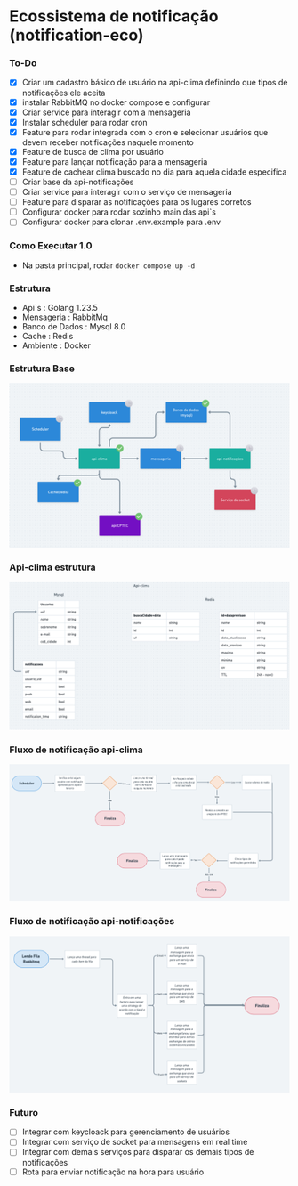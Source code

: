 # Ecossistema de notificação (notification-eco)

### To-Do
- [X] Criar um cadastro básico de usuário na api-clima definindo que tipos de notificações ele aceita
- [X] instalar RabbitMQ no docker compose e configurar
- [X] Criar service para interagir com a mensageria
- [X] Instalar scheduler para rodar cron
- [X] Feature para rodar integrada com o cron e selecionar usuários que devem receber notificações naquele momento
- [X] Feature de busca de clima por usuário
- [X] Feature para lançar notificação para a mensageria
- [X] Feature de cachear clima buscado no dia para aquela cidade especifica
- [ ] Criar base da api-notificações
- [ ] Criar service para interagir com o serviço de mensageria
- [ ] Feature para disparar as notificações para os lugares corretos
- [ ] Configurar docker para rodar sozinho main das api`s
- [ ] Configurar docker para clonar .env.example para .env

### Como Executar 1.0
- Na pasta principal, rodar ```docker compose up -d```

### Estrutura

- Api`s : Golang 1.23.5
- Mensageria : RabbitMq
- Banco de Dados : Mysql 8.0
- Cache : Redis
- Ambiente : Docker

### Estrutura Base
![estrutura-base.png](resources/estrutura-base.png)

### Api-clima estrutura
![estrutura-api-clima.png](resources/estrutura-api-clima.png)

### Fluxo de notificação api-clima
![Fluxo-notificacao-api-clima.png](resources/Fluxo-notificacao-api-clima.png)

### Fluxo de notificação api-notificações
![Fluxo-notificacao-api-notificações.png](resources/Fluxo-notificacao-api-notifica%C3%A7%C3%B5es.png)

### Futuro

- [ ] Integrar com keycloack para gerenciamento de usuários
- [ ] Integrar com serviço de socket para mensagens em real time
- [ ] Integrar com demais serviços para disparar os demais tipos de notificações
- [ ] Rota para enviar notificação na hora para usuário